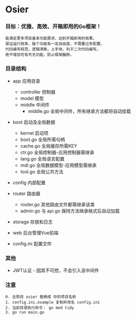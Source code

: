 # Osier

### 目标：优雅、高效、开箱即用的Go框架！
    能满足更多项目基本功能需求，达到开箱即用的效果。
    保证运行效率，每个功能有一定自由度，不需要过多配置。
    代码编写规范，逻辑清晰，上手快，利于二次代码编写。
    绝不增加可有可无功能，防止框架臃肿。


### 目录结构
- app 应用目录
    - controller 控制器
    - model 模型
    - middle 中间件
        - middle.go 全局中间件，所有继承方法都将自动挂载

- boot 启动及全局数据
    - kernel 启动项
    - boot.go 全局所需句柄
    - cache.go 全局缓存所需KEY
    - ctr.go 全局控制器-应用控制器需继承
    - lang.go 全局语言配置
    - mdl.go 全局数据模型-应用模型需继承
    - tool.go 全局公共方法

- config 内部配置
- router 路由器
    - router.go 其他路由文件都需继承该类
    - admin.go 与 api.go 保持方法继承格式后自动加载

- storage 存放和日志
- web 后台管理Vue前端
- config.ini 配置文件


### 其他
- JWT认证 - 因其不可控，不会引入该中间件


### 注意
    0. 全局将 osier 替换成 你的项目名称
    1. config.ini.example 复制并改名 config.ini
    2. 当前目录执行命令： go mod tidy
    3. go run main.go

